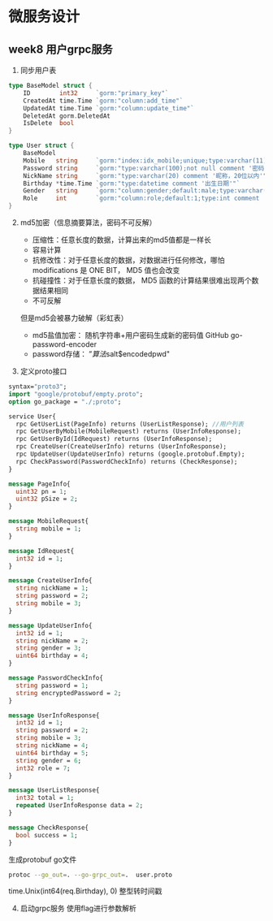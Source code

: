 # 微服务设计
## week8 用户grpc服务
1. 同步用户表
```go
type BaseModel struct {
	ID        int32     `gorm:"primary_key"`
	CreatedAt time.Time `gorm:"column:add_time"`
	UpdatedAt time.Time `gorm:"column:update_time"`
	DeletedAt gorm.DeletedAt
	IsDelete  bool
}

type User struct {
	BaseModel
	Mobile   string     `gorm:"index:idx_mobile;unique;type:varchar(11);not null comment '11位电话号码'"`
	Password string     `gorm:"type:varchar(100);not null comment '密码，100位以内'"`
	NickName string     `gorm:"type:varchar(20) comment '昵称，20位以内'"`
	Birthday *time.Time `gorm:"type:datetime comment '出生日期'"`
	Gender   string     `gorm:"column:gender;default:male;type:varchar(6) comment 'female表示女，male表示男'"`
	Role     int        `gorm:"column:role;default:1;type:int comment '1表示普通用户，2表示管理员'"`
}
```
2. md5加密（信息摘要算法，密码不可反解）
    - 压缩性：任意长度的数据，计算出来的md5值都是一样长
    - 容易计算
    - 抗修改性：对于任意长度的数据，对数据进行任何修改，哪怕 modifications 是 ONE BIT， MD5 值也会改变
    - 抗碰撞性：对于任意长度的数据， MD5 函数的计算结果很难出现两个数据结果相同
    - 不可反解
   
     但是md5会被暴力破解（彩虹表）
    - md5盐值加密： 随机字符串+用户密码生成新的密码值 GitHub go-password-encoder
    - password存储： ”$算法$salt$encodedpwd"


3. 定义proto接口
```protobuf
syntax="proto3";
import "google/protobuf/empty.proto";
option go_package = "./;proto";

service User{
  rpc GetUserList(PageInfo) returns (UserListResponse); //用户列表
  rpc GetUserByMobile(MobileRequest) returns (UserInfoResponse);
  rpc GetUserById(IdRequest) returns (UserInfoResponse);
  rpc CreateUser(CreateUserInfo) returns (UserInfoResponse);
  rpc UpdateUser(UpdateUserInfo) returns (google.protobuf.Empty);
  rpc CheckPassword(PasswordCheckInfo) returns (CheckResponse);
}

message PageInfo{
  uint32 pn = 1;
  uint32 pSize = 2;
}

message MobileRequest{
  string mobile = 1;
}

message IdRequest{
  int32 id = 1;
}

message CreateUserInfo{
  string nickName = 1;
  string password = 2;
  string mobile = 3;
}

message UpdateUserInfo{
  int32 id = 1;
  string nickName = 2;
  string gender = 3;
  uint64 birthday = 4;
}

message PasswordCheckInfo{
  string password = 1;
  string encryptedPassword = 2;
}

message UserInfoResponse{
  int32 id = 1;
  string password = 2;
  string mobile = 3;
  string nickName = 4;
  uint64 birthday = 5;
  string gender = 6;
  int32 role = 7;
}

message UserListResponse{
  int32 total = 1;
  repeated UserInfoResponse data = 2;
}

message CheckResponse{
  bool success = 1;
}
```
生成protobuf go文件
```bash
protoc --go_out=. --go-grpc_out=.  user.proto
```
time.Unix(int64(req.Birthday), 0) 整型转时间戳

4. 启动grpc服务
使用flag进行参数解析
